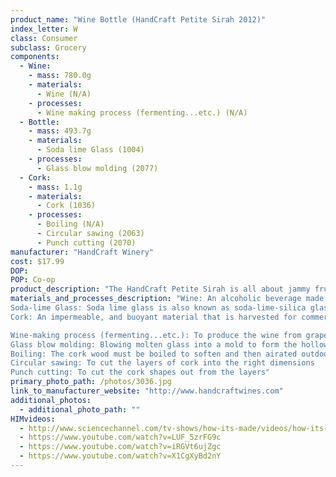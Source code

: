 ```yaml
---
product_name: "Wine Bottle (HandCraft Petite Sirah 2012)"
index_letter: W
class: Consumer
subclass: Grocery
components:
  - Wine:
    - mass: 780.0g
    - materials:
      - Wine (N/A)
    - processes:
      - Wine making process (fermenting...etc.) (N/A)
  - Bottle:
    - mass: 493.7g
    - materials:
      - Soda lime Glass (1004)
    - processes:
      - Glass blow molding (2077)
  - Cork:
    - mass: 1.1g
    - materials:
      - Cork (1036)
    - processes:
      - Boiling (N/A)
      - Circular sawing (2063)
      - Punch cutting (2070)
manufacturer: "HandCraft Winery"
cost: $17.99
DOP: 
POP: Co-op
product_description: "The HandCraft Petite Sirah is all about jammy fruit from beginning to end. It starts with aromas of cherry, plum and cocoa followed by flavors of blueberry, coffee and spice. This full-bodied wine has a bold tannin structure and balanced acidity that lead to a long finish. This big wine is anything but 'petite.'"
materials_and_processes_description: "Wine: An alcoholic beverage made from fermented grapes
Soda-lime Glass: Soda lime glass is also known as soda-lime-silica glass is the most common type of glass
Cork: An impermeable, and buoyant material that is harvested for commercial use primarily from the Cork Oak

Wine-making process (fermenting...etc.): To produce the wine from grapes and other natural ingredients 
Glass blow molding: Blowing molten glass into a mold to form the hollowed bottle
Boiling: The cork wood must be boiled to soften and then airated outdoors for half a year
Circular sawing: To cut the layers of cork into the right dimensions
Punch cutting: To cut the cork shapes out from the layers"
primary_photo_path: /photos/3036.jpg
link_to_manufacturer_website: "http://www.handcraftwines.com"
additional_photos:
  - additional_photo_path: ""
HIMvideos:
  - http://www.sciencechannel.com/tv-shows/how-its-made/videos/how-its-made-wine/
  - https://www.youtube.com/watch?v=LUF_5zrFG9c
  - https://www.youtube.com/watch?v=iRGVt6ujZgc
  - https://www.youtube.com/watch?v=X1CgXyBd2nY
---
```

